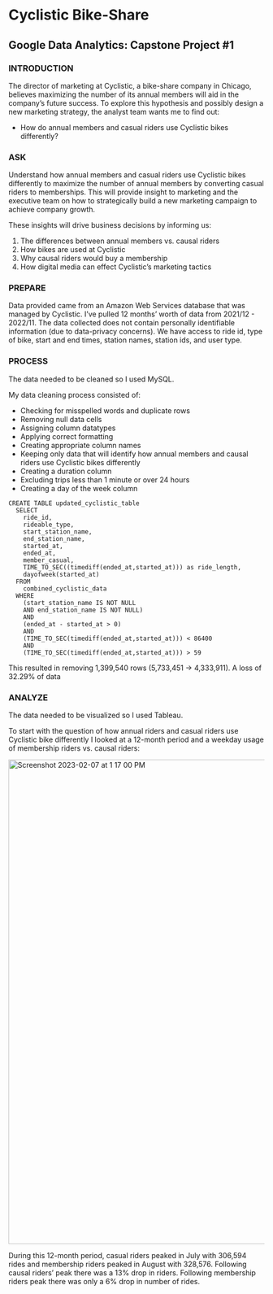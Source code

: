 # Cyclistic Bike-Share

## Google Data Analytics: Capstone Project #1

### INTRODUCTION 

The director of marketing at Cyclistic, a bike-share company in Chicago, believes maximizing the number of its annual members will aid in the company’s future success. To explore this hypothesis and possibly design a new marketing strategy, the analyst team wants me to find out:

- How do annual members and casual riders use Cyclistic bikes differently?

### ASK

Understand how annual members and casual riders use Cyclistic bikes differently to maximize the number of annual members by converting casual riders to memberships. This will provide insight to marketing and the executive team on how to strategically build a new marketing campaign to achieve company growth.

These insights will drive business decisions by informing us:

1. The differences between annual members vs. causal riders
2. How bikes are used at Cyclistic
3. Why causal riders would buy a membership
4. How digital media can effect Cyclistic’s marketing tactics


### PREPARE

Data provided came from an Amazon Web Services database that was managed by Cyclistic. I’ve pulled 12 months’ worth of data from 2021/12 - 2022/11. The data collected does not contain personally identifiable information (due to data-privacy concerns). We have access to ride id, type of bike, start and end times, station names, station ids, and user type.


### PROCESS 

The data needed to be cleaned so I used MySQL. 

My data cleaning process consisted of:
-	Checking for misspelled words and duplicate rows
-	Removing null data cells
-	Assigning column datatypes
-	Applying correct formatting
-	Creating appropriate column names
-	Keeping only data that will identify how annual members and causal riders use Cyclistic bikes differently
-	Creating a duration column
-	Excluding trips less than 1 minute or over 24 hours
-	Creating a day of the week column

```mysql:
CREATE TABLE updated_cyclistic_table
  SELECT
    ride_id,
    rideable_type,
    start_station_name,
    end_station_name,
    started_at,
    ended_at,
    member_casual,
    TIME_TO_SEC((timediff(ended_at,started_at))) as ride_length,
    dayofweek(started_at)
  FROM
    combined_cyclistic_data
  WHERE
    (start_station_name IS NOT NULL 
    AND end_station_name IS NOT NULL)
    AND
    (ended_at - started_at > 0)
    AND
    (TIME_TO_SEC(timediff(ended_at,started_at))) < 86400
    AND 
    (TIME_TO_SEC(timediff(ended_at,started_at))) > 59
```
This resulted in removing 1,399,540 rows (5,733,451 -> 4,333,911). A loss of 32.29% of data

### ANALYZE

The data needed to be visualized so I used Tableau.

To start with the question of how annual riders and casual riders use Cyclistic bike differently I looked at a 12-month period and a weekday usage of membership riders vs. causal riders:

<img width="953" alt="Screenshot 2023-02-07 at 1 17 00 PM" src="https://user-images.githubusercontent.com/121827009/217336415-e10723b5-b712-4beb-921a-20dec49b3e7c.png">

During this 12-month period, casual riders peaked in July with 306,594 rides and membership riders peaked in August with 328,576. Following causal riders’ peak there was a 13% drop in riders. Following membership riders peak there was only a 6% drop in number of rides.


